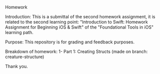 Homework

Introduction: This is a submittal of the second homework assignment, it is related to the second learning point: "Introduction to Swift: Homework Assignment for Beginning iOS & Swift" of the "Foundational Tools in iOS" learning path.

Purpose: This repository is for grading and feedback purposes.

Breakdown of homework:
1- Part 1: Creating Structs (made on branch: creature-structure)

Thank you.

